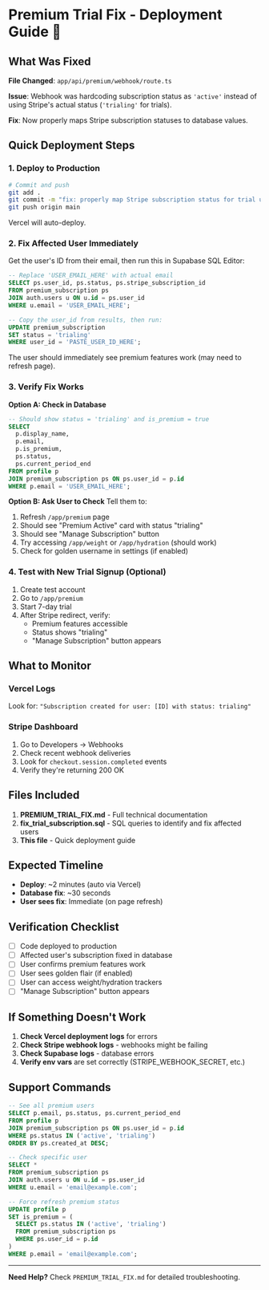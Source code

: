 # Premium Trial Fix - Deployment Guide 🚀

## What Was Fixed

**File Changed**: `app/api/premium/webhook/route.ts`

**Issue**: Webhook was hardcoding subscription status as `'active'` instead of using Stripe's actual status (`'trialing'` for trials).

**Fix**: Now properly maps Stripe subscription statuses to database values.

## Quick Deployment Steps

### 1. Deploy to Production

```bash
# Commit and push
git add .
git commit -m "fix: properly map Stripe subscription status for trial users"
git push origin main
```

Vercel will auto-deploy.

### 2. Fix Affected User Immediately

Get the user's ID from their email, then run this in Supabase SQL Editor:

```sql
-- Replace 'USER_EMAIL_HERE' with actual email
SELECT ps.user_id, ps.status, ps.stripe_subscription_id
FROM premium_subscription ps
JOIN auth.users u ON u.id = ps.user_id
WHERE u.email = 'USER_EMAIL_HERE';

-- Copy the user_id from results, then run:
UPDATE premium_subscription
SET status = 'trialing'
WHERE user_id = 'PASTE_USER_ID_HERE';
```

The user should immediately see premium features work (may need to refresh page).

### 3. Verify Fix Works

**Option A: Check in Database**
```sql
-- Should show status = 'trialing' and is_premium = true
SELECT 
  p.display_name,
  p.email,
  p.is_premium,
  ps.status,
  ps.current_period_end
FROM profile p
JOIN premium_subscription ps ON ps.user_id = p.id
WHERE p.email = 'USER_EMAIL_HERE';
```

**Option B: Ask User to Check**
Tell them to:
1. Refresh `/app/premium` page
2. Should see "Premium Active" card with status "trialing"
3. Should see "Manage Subscription" button
4. Try accessing `/app/weight` or `/app/hydration` (should work)
5. Check for golden username in settings (if enabled)

### 4. Test with New Trial Signup (Optional)

1. Create test account
2. Go to `/app/premium`
3. Start 7-day trial
4. After Stripe redirect, verify:
   - Premium features accessible
   - Status shows "trialing"
   - "Manage Subscription" button appears

## What to Monitor

### Vercel Logs
Look for: `"Subscription created for user: [ID] with status: trialing"`

### Stripe Dashboard
1. Go to Developers → Webhooks
2. Check recent webhook deliveries
3. Look for `checkout.session.completed` events
4. Verify they're returning 200 OK

## Files Included

1. **PREMIUM_TRIAL_FIX.md** - Full technical documentation
2. **fix_trial_subscription.sql** - SQL queries to identify and fix affected users
3. **This file** - Quick deployment guide

## Expected Timeline

- **Deploy**: ~2 minutes (auto via Vercel)
- **Database fix**: ~30 seconds
- **User sees fix**: Immediate (on page refresh)

## Verification Checklist

- [ ] Code deployed to production
- [ ] Affected user's subscription fixed in database
- [ ] User confirms premium features work
- [ ] User sees golden flair (if enabled)
- [ ] User can access weight/hydration trackers
- [ ] "Manage Subscription" button appears

## If Something Doesn't Work

1. **Check Vercel deployment logs** for errors
2. **Check Stripe webhook logs** - webhooks might be failing
3. **Check Supabase logs** - database errors
4. **Verify env vars** are set correctly (STRIPE_WEBHOOK_SECRET, etc.)

## Support Commands

```sql
-- See all premium users
SELECT p.email, ps.status, ps.current_period_end
FROM profile p
JOIN premium_subscription ps ON ps.user_id = p.id
WHERE ps.status IN ('active', 'trialing')
ORDER BY ps.created_at DESC;

-- Check specific user
SELECT *
FROM premium_subscription ps
JOIN auth.users u ON u.id = ps.user_id
WHERE u.email = 'email@example.com';

-- Force refresh premium status
UPDATE profile p
SET is_premium = (
  SELECT ps.status IN ('active', 'trialing')
  FROM premium_subscription ps
  WHERE ps.user_id = p.id
)
WHERE p.email = 'email@example.com';
```

---

**Need Help?** Check `PREMIUM_TRIAL_FIX.md` for detailed troubleshooting.

